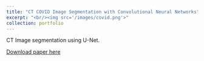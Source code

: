 ```yaml
---
title: "CT COVID Image Segmentation with Convolutional Neural Networks"
excerpt: "<br/><img src='/images/covid.png'>"
collection: portfolio
---
```


CT Image segmentation using U-Net.

[Download paper here](http://roher1727.github.io/files/covid.pdf)
